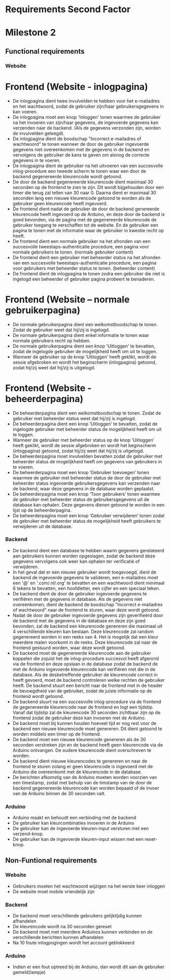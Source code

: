 # Requirements Second Factor

# Milestone 2

## Functional requirements

### Website

# Frontend (Website - inlogpagina)

- De inlogpagina dient twee invulvelden te hebben voor het e-mailadres en het wachtwoord, zodat de gebruiker zijn/haar gebruikersgegevens in kan voeren.
- De inlogpagina moet een knop 'Inloggen' tonen waarmee de gebruiker na het invoeren van zijn/haar gegevens, de ingevoerde gegevens kan verzenden naar de backend. (Als de gegevens verzonden zijn, worden de invulvelden geleegd).
- De inlogpagina dient de boodschap "Incorrect e-mailadres of wachtwoord" te tonen wanneer de door de gebruiker ingevoerde gegevens niet overeenkomen met de gegevens in de backend en vervolgens de gebruiker de kans te geven om alsnog de correcte gegevens in te voeren.
- De inlogpagina dient de gebruiker na het uitvoeren van een succesvolle inlog-procedure een tweede scherm te tonen waar een door de backend gegenereerde kleurencode wordt getoond.
- De door de backend gegenereerde kleurencode dient maximaal 30 seconden op de frontend te zien te zijn. Dit wordt bijgehouden door een timer die terug zal tellen van 30 naar 0. Daarna dient er maximaal 30 seconden lang een nieuwe kleurencode getoond te worden als de gebruiker geen kleurencode heeft ingevoerd.
- De frontend dient nadat de gebruiker de door de backend genereerde kleurencode heeft ingevoerd op de Arduino, en deze door de backend is goed bevonden, via de pagina met de gegenereerde kleurencode de gebruiker toegang te verschaffen tot de website. En de gebruiker een pagina te tonen met de informatie waar de gebruiker in kwestie recht op heeft.
- De frontend dient een normale gebruiker na het afronden van een succesvolle tweestaps-authenticatie procedure, een pagina voor normale gebruikers te tonen. (normale gebruiker content)
- De frontend dient een gebruiker met beheerder status na het afronden van een succesvolle tweestaps-authenticatie procedure, een pagina voor gebruikers met beheerder status te tonen. (beheerder content)
- De frontend dient de inlogpagina te tonen zodra een gebruiker die niet is ingelogd een beheerder of gebruiker pagina probeert te benaderen.

# Frontend (Website – normale gebruikerpagina)

- De normale gebruikerpagina dient een welkomstboodschap te tonen. Zodat de gebruiker weet dat hij/zij is ingelogd.
- De normale gebruikerpagina dient enkel informatie te tonen waar normale gebruikers recht op hebben.
- De normale gebruikerpagina dient een knop 'Uitloggen' te bevatten, zodat de ingelogde gebruiker de mogelijkheid heeft om uit te loggen.
- Wanneer de gebruiker op de knop ‘Uitloggen’ heeft geklikt, wordt de sessie afgebroken en wordt het beginscherm (inlogpagina) getoond, zodat hij/zij weet dat hij/zij is uitgelogd.

# Frontend (Website - beheerderpagina)

- De beheerderpagina dient een welkomstboodschap te tonen. Zodat de gebruiker met beheerder status weet dat hij/zij is ingelogd.
- De beheerderpagina dient een knop ‘Uitloggen’ te bevatten, zodat de ingelogde gebruiker met beheerder status de mogelijkheid heeft om uit te loggen.
- Wanneer de gebruiker met beheerder status op de knop ‘Uitloggen’ heeft geklikt, wordt de sessie afgebroken en wordt het beginscherm (inlogpagina) getoond, zodat hij/zij weet dat hij/zij is uitgelogd.
- De beheerderpagina moet invulvelden bevatten zodat de gebruiker met beheerder status de mogelijkheid heeft om gegevens van gebruikers in te voeren.
- De beheerderpagina moet een knop ‘Gebruiker toevoegen’ tonen waarmee de gebruiker met beheerder status de door de gebruiker met beheerder status ingevoerde gebruikersgegevens kan verzenden naar de backend, waar deze gegevens in de database worden geplaatst.
- De beheerderpagina moet een knop ‘Toon gebruikers’ tonen waarmee de gebruiker met beheerder status de gebruikersgegevens uit de database kan ophalen. Deze gegevens dienen getoond te worden in een lijst op de beheerderpagina.
- De beheerderpagina moet een knop ‘Gebruiker verwijderen’ tonen zodat de gebruiker met beheerder status de mogelijkheid heeft gebruikers te verwijderen uit de database.

### Backend

- De backend dient een database te hebben waarin gegevens gerelateerd aan gebruikers kunnen worden opgeslagen, zodat de backend deze gegevens vervolgens ook weer kan ophalen ter verificatie of verwijderen.
- In het geval dat er een nieuwe gebruiker wordt toegevoegd, dient de backend de ingevoerde gegevens te valideren, een e-mailadres moet een '@' en '.com/.nl/.org' te bevatten en een wachtwoord dient minimaal 6 tekens te bevatten, een hoofdletter, een cijfer en een speciaal teken.
- De backend dient de door de gebruiker ingevoerde gegevens te verifiëren met de gegevens in database. Als de gegevens niet overeenkomen, dient de backend de boodschap "Incorrect e-mailadres of wachtwoord" naar de frontend te sturen, waar deze wordt getoond.
- Nadat de door de gebruiker ingevoerde gegevens zijn geverifieërd door de backend met de gegevens in de database en deze zijn goed bevonden, zal de backend een kleurencode genereren die maximaal uit 4 verschillende kleuren kan bestaan. Deze kleurencode zal random gegenereerd worden in een reeks van 4. Het is mogelijk dat een kleur meerdere malen voorkomt in de reeks. Deze kleurencode zal naar de frontend gestuurd worden, waar deze wordt getoond.
- De backend moet de gegenereerde kleurencode aan de gebruiker koppelen die zojuist het de inlog-procedure succesvol heeft afgerond via de frontend en deze opslaan in de database zodat de backend de met de Arduino ingevoerde kleurencode kan verifiëren met die in de database. Als de desbetreffende gebruiker de kleurencode correct in heeft gevoerd, moet de backend controleren welke rechten de gebruiker heeft. De backend stuurt een bericht naar de frontend met in de header de bevoegdheid van de gebruiker, zodat de juiste informatie op de frontend wordt getoond.
- De backend stuurt na een succesvolle inlog-procedure via de frontend de gegenereerde kleurencode naar de frontend en logt een tijdstip. Vanaf dat tijdstip zal de kleurencode 30 seconden zichtbaar zijn op de frontend zodat de gebruiker deze kan invoeren met de Arduino.
- De backend moet bij kunnen houden hoeveel tijd er nog rest voor de backend een nieuwe kleurencode moet genereren. Dit dient getoond te worden middels een timer op de frontend.
- De backend moet een nieuwe kleurencode genereren als de 30 seconden verstreken zijn en de backend heeft geen kleurencode via de Arduino ontvangen. De oudere kleurencode dient overschreven te worden.
- De backend dient nieuwe kleurencodes te genereren en naar de frontend te sturen zolang er geen kleurencode is ingevoerd met de Arduino die overeenkomt met de kleurencode in de database.
- De berichten afkomstig van de Arduino moeten worden voorzien van een timestamp, zodat met behulp van de timstamp van de door de backend gegenereerde kleurencode kan worden bepaald of de invoer van de Arduino binnen de 30 seconden valt.

### Arduino

- Arduino maakt en behoudt een verbinding met de backend
- De gebruiker kan kleurcombinaties invoeren in de Arduino
- De gebruiker kan de ingevoerde kleuren-input versturen met een verzend-knop.
- De gebruiker kan de ingevoerde kleuren-input wissen met een reset-knop.

## Non-Funtional requirements

### Website

- Gebruikers moeten het wachtwoord wijzigen na het eerste keer inloggen
- De website moet mobile vriendelijk zijn

### Backend

- De backend moet verschillende gebruikers gelijktijdig kunnen afhandelen
- De kleurencode wordt na 30 seconden gereset
- De backend moet met meerdere Arduinos kunnen verbinden en de verschillende berichten kunnen afhandelen
- Na 10 foute inlogpogingen wordt het account geblokkeerd

### Arduino

- Indien er een fout optreed bij de Arduino, dan wordt dit aan de gebruiker gemeld(lampje)
